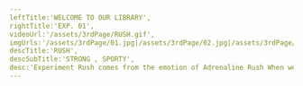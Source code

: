 ```yaml
---
leftTitle:'WELCOME TO OUR LIBRARY',
rightTitle:'EXP. 01',
videoUrl:'/assets/3rdPage/RUSH.gif',
imgUrls:'/assets/3rdPage/01.jpg|/assets/3rdPage/02.jpg|/assets/3rdPage/03.jpg|/assets/3rdPage/04.jpg|/assets/3rdPage/05.jpg|/assets/3rdPage/06.jpg|/assets/3rdPage/07.jpg|/assets/3rdPage/08.jpg|/assets/3rdPage/09.jpg|/assets/3rdPage/10.jpg|/assets/3rdPage/11.jpg|/assets/3rdPage/12.jpg',
descTitle:'RUSH',
descSubTitle:'STRONG , SPORTY',
desc:'Experiment Rush comes from the emotion of Adrenaline Rush When we feel the hunger for Power and Energy with the objective of creating an identity that differentiates itself from the crowd , we came upon this Simple yet impactful product.'
---
```

